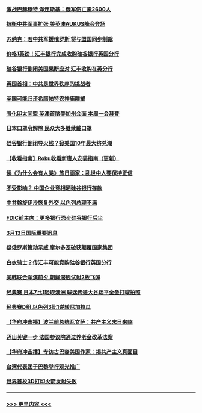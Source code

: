 #### [激战巴赫穆特 泽连斯基：俄军伤亡逾2600人](../pages/prog202/a103668459.md?t=03140943) 
#### [抗衡中共军事扩张 美英澳AUKUS峰会登场](../pages/prog202/a103668456.md?t=03140943) 
#### [苏纳克：若中共军援俄罗斯 将与盟国同步制裁](../pages/prog202/a103668455.md?t=03140943) 
#### [价格1英镑！汇丰银行完成收购硅谷银行英国分行](../pages/prog202/a103668388.md?t=03140943) 
#### [硅谷银行倒闭美国果断应对 汇丰收购在英分行](../pages/prog202/a103668289.md?t=03140943) 
#### [英国首相：中共是世界秩序的挑战者](../pages/prog202/a103668359.md?t=03140943) 
#### [英国可能归还希腊帕特农神庙雕塑](../pages/prog202/a103668278.md?t=03140943) 
#### [强化印太同盟 英澳首脑美加州会面 本周一会拜登](../pages/prog202/a103668275.md?t=03140943) 
#### [日本口罩令解除 民众大多继续戴口罩](../pages/prog202/a103668273.md?t=03140943) 
#### [硅谷银行倒闭导火线？掀美国10年最大挤兑潮](../pages/prog202/a103668269.md?t=03140943) 
#### [【收看指南】Roku收看新唐人安装指南（更新）](../pages/prog202/a103668243.md?t=03140943) 
#### [读《为什么会有人类》旅日画家：乱世中人要保持正信](../pages/prog202/a103668086.md?t=03140943) 
#### [不受影响？ 中国企业竞相晒硅谷银行存款](../pages/prog202/a103668058.md?t=03140943) 
#### [中共斡旋伊沙恢复外交 以色列总理不满](../pages/prog202/a103668049.md?t=03140943) 
#### [FDIC前主席：更多银行恐步硅谷银行后尘](../pages/prog202/a103668043.md?t=03140943) 
#### [3月13日国际重要讯息](../pages/prog202/a103668076.md?t=03140943) 
#### [疑俄罗斯策动示威 摩尔多瓦破获颠覆国家集团](../pages/prog202/a103667953.md?t=03140943) 
#### [白衣骑士？传汇丰可能竞购硅谷银行英国分行](../pages/prog202/a103667937.md?t=03140943) 
#### [美韩联合军演前夕 朝鲜潜舰试射2枚飞弹](../pages/prog202/a103667919.md?t=03140943) 
#### [经典赛 日本7比1轻取澳洲 球迷传递大谷翔平全垒打球拍照](../pages/prog202/a103667882.md?t=03140943) 
#### [经典赛D组 以色列3比1逆转尼加拉瓜](../pages/prog202/a103667870.md?t=03140943) 
#### [【华府冲击播】波兰前总统瓦文萨：共产主义末日来临](../pages/prog202/a103667747.md?t=03140943) 
#### [迈出关键一步 法国参议院通过养老金改革法案](../pages/prog202/a103667745.md?t=03140943) 
#### [【华府冲击播】专访古巴裔美国作家：揭共产主义真面目](../pages/prog202/a103667530.md?t=03140943) 
#### [台湾代表团于巴黎举行观光推广](../pages/prog202/a103667538.md?t=03140943) 
#### [世界首枚3D打印火箭发射失败](../pages/prog202/a103667527.md?t=03140943) 

----
#### [ >>> 更早内容 <<< ](../indexes/prog202-earlier.md)
